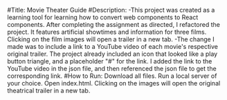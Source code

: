 #Title: Movie Theater Guide
#Description:
    -This project was created as a learning tool for learning how to convert web components to React components. After completing the assignment as directed, I refactored the project. It features artificial showtimes and information for three films. Clicking on the film images will open a trailer in a new tab.
    -The change I made was to include a link to a YouTube video of each movie's respective original trailer. The project already included an icon that looked like a play button triangle, and a placeholder "#" for the link. I added the link to the YouTube video in the json file, and then referenced the json file to get the corresponding link.
#How to Run: Download all files. Run a local server of your choice. Open index.html. Clicking on the images will open the original theatrical trailer in a new tab.
